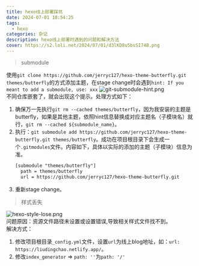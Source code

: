 ```yaml
---
title: hexo线上部署踩坑
date: 2024-07-01 18:54:25
tags:
  - hexo
categories: 杂记
description: hexo线上部署时遇到的问题和解决方法
cover: https://s2.loli.net/2024/07/01/d3lKD8u5bsSI74B.png
---
```


> submodule

使用`git clone https://github.com/jerryc127/hexo-theme-butterfly.git themes/butterfly`的方式添加主题，在stage change时会遇到`hint: If you meant to add a submodule, use: xxx`
![git-submodule-hint.png](https://s2.loli.net/2024/07/01/KZnQSRJBkyLUxOh.png)  
不同仓库嵌套了，就会出现这个提示。处理方式如下：  
1. 确保万一先执行`git rm --cached themes/butterfly`，因为我安装的主题是butterfly，如果是其他主题，依照hint信息替换成对应主题名（子模块名）就行，`git rm --cached ${submodule_name}`。
2. 执行：`git submodule add https://github.com/jerryc127/hexo-theme-butterfly.git themes/butterfly`。成功在项目根目录下会生成一个`.gitmodules`文件。内容如下，具体以实际的添加的主题（子模块）信息为准。
    ```txt
    [submodule "themes/butterfly"]
      path = themes/butterfly
      url = https://github.com/jerryc127/hexo-theme-butterfly.git
    ```
3. 重新stage change。

> 样式丢失

![hexo-style-lose.png](https://s2.loli.net/2024/07/01/CBPSxAbU394uMaV.png)  
问题原因：资源文件路径未设置或设置错误,导致相关样式文件找不到。  
解决方式：  
1. 修改项目根目录`_config.yml`文件，设置`url`为线上blog地址，如：`url: https://liudingchao.netlify.app/`。
2. 修改`index_generator` => `path: ''`为`path: '/'`